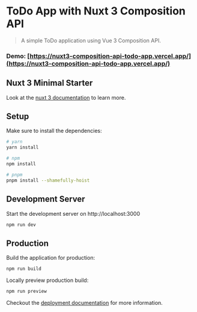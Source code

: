 # ToDo App with Nuxt 3 Composition API

> A simple ToDo application using Vue 3 Composition API.
### Demo: [https://nuxt3-composition-api-todo-app.vercel.app/](https://nuxt3-composition-api-todo-app.vercel.app/)
## Nuxt 3 Minimal Starter

Look at the [nuxt 3 documentation](https://v3.nuxtjs.org) to learn more.

## Setup

Make sure to install the dependencies:

```bash
# yarn
yarn install

# npm
npm install

# pnpm
pnpm install --shamefully-hoist
```

## Development Server

Start the development server on http://localhost:3000

```bash
npm run dev
```

## Production

Build the application for production:

```bash
npm run build
```

Locally preview production build:

```bash
npm run preview
```

Checkout the [deployment documentation](https://v3.nuxtjs.org/guide/deploy/presets) for more information.
